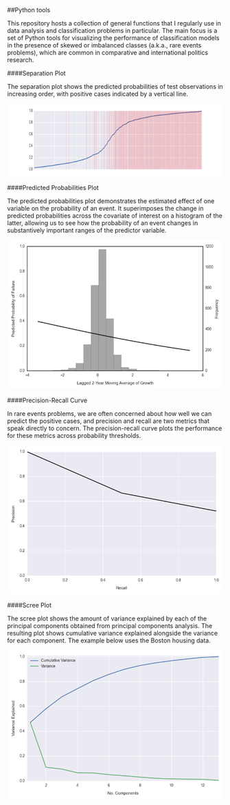 ##Python tools

This repository hosts a collection of general functions that I regularly use in data analysis and classification problems in particular. The main focus is a set of Python tools for visualizing the performance of classification models in the presence of skewed or imbalanced classes (a.k.a., rare events problems), which are common in comparative and international politics research. 

####Separation Plot 

The separation plot shows the predicted probabilities of test observations in increasing order, with positive cases indicated by a vertical line. 

<img src="images/separation_plot.png" width="600px" height="170px">

####Predicted Probabilities Plot 

The predicted probabilities plot demonstrates the estimated effect of one variable on the probability of an event. It superimposes the change in predicted probabilities across the covariate of interest on a histogram of the latter, allowing us to see how the probability of an event changes in substantively important ranges of the predictor variable.

<img src="images/marginal_effects_example.png" width="600px">

####Precision-Recall Curve

In rare events problems, we are often concerned about how well we can predict the positive cases, and precision and recall are two metrics that speak directly to concern. The precision-recall curve plots the performance for these metrics across probability thresholds. 

<img src="images/precision_recall_curve.png" width="600px">

####Scree Plot

The scree plot shows the amount of variance explained by each of the principal components obtained from principal components analysis. The resulting plot shows cumulative variance explained alongside the variance for each component. The example below uses the Boston housing data. 

<img src="images/boston_scree.png" width="600px">
